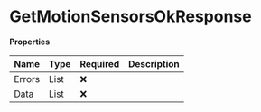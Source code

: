 # GetMotionSensorsOkResponse

**Properties**

| Name   | Type            | Required | Description |
| :----- | :-------------- | :------- | :---------- |
| Errors | List<Error>     | ❌       |             |
| Data   | List<MotionGet> | ❌       |             |

<!-- This file was generated by liblab | https://liblab.com/ -->
